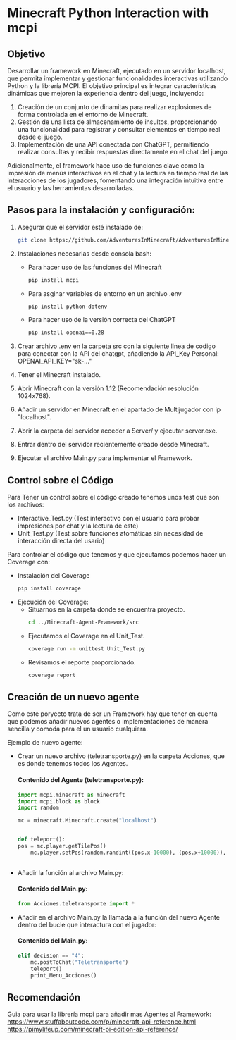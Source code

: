 # Minecraft Python Interaction with mcpi

## Objetivo
Desarrollar un framework en Minecraft, ejecutado en un servidor localhost, que permita implementar y gestionar funcionalidades interactivas utilizando Python y la librería MCPI. El objetivo principal es integrar características dinámicas que mejoren la experiencia dentro del juego, incluyendo:
1.	Creación de un conjunto de dinamitas para realizar explosiones de forma controlada en el entorno de Minecraft.
2.	Gestión de una lista de almacenamiento de insultos, proporcionando una funcionalidad para registrar y consultar elementos en tiempo real desde el juego.
3.	Implementación de una API conectada con ChatGPT, permitiendo realizar consultas y recibir respuestas directamente en el chat del juego.

Adicionalmente, el framework hace uso de funciones clave como la impresión de menús interactivos en el chat y la lectura en tiempo real de las interacciones de los jugadores, fomentando una integración intuitiva entre el usuario y las herramientas desarrolladas.

## Pasos para la instalación y configuración:

1. Asegurar que el servidor esté instalado de:
    ```bash
    git clone https://github.com/AdventuresInMinecraft/AdventuresInMinecraft-PC

2. Instalaciones necesarias desde consola bash: 
    - Para hacer uso de las funciones del Minecraft
        ```bash
        pip install mcpi
    - Para asginar variables de entorno en un archivo .env
        ```bash
        pip install python-dotenv
    - Para hacer uso de la versión correcta del ChatGPT
        ```bash
        pip install openai==0.28

3. Crear archivo .env en la carpeta src con la siguiente linea de codigo para conectar con la API del chatgpt, añadiendo la API_Key Personal:
    OPENAI_API_KEY="sk-..."

4. Tener el Minecraft instalado.
5. Abrir Minecraft con la versión 1.12 (Recomendación resolución 1024x768).
6. Añadir un servidor en Minecraft en el apartado de Multijugador con ip "localhost".
7. Abrir la carpeta del servidor acceder a Server/ y ejecutar server.exe.
8. Entrar dentro del servidor recientemente creado desde Minecraft.
9. Ejecutar el archivo Main.py para implementar el Framework.


## Control sobre el Código

Para Tener un control sobre el código creado tenemos unos test que son los archivos:
- Interactive_Test.py  (Test interactivo con el usuario para probar impresiones por chat y la lectura de este) 
- Unit_Test.py         (Test sobre funciones atomáticas sin necesidad de interacción directa del usario)


Para controlar el código que tenemos y que ejecutamos podemos hacer un Coverage con:
- Instalación del Coverage 
    ```bash
    pip install coverage 
- Ejecución del Coverage:
    - Situarnos en la carpeta donde se encuentra proyecto.
        ```bash
        cd ../Minecraft-Agent-Framework/src
    - Ejecutamos el Coverage en el Unit_Test.
        ```bash
        coverage run -m unittest Unit_Test.py
    - Revisamos el reporte proporcionado.
        ```bash
        coverage report

## Creación de un nuevo agente 

Como este poryecto trata de ser un Framework hay que tener en cuenta que podemos añadir nuevos agentes o implementaciones de manera sencilla
y comoda para el un usuario cualquiera.

Ejemplo de nuevo agente:
- Crear un nuevo archivo (teletransporte.py) en la carpeta Acciones, que es donde tenemos todos los Agentes.
    #### **Contenido del Agente (teletransporte.py):**
    ```python
    import mcpi.minecraft as minecraft
    import mcpi.block as block
    import random

    mc = minecraft.Minecraft.create("localhost")


    def teleport():
    pos = mc.player.getTilePos()
        mc.player.setPos(random.randint((pos.x-10000), (pos.x+10000)), pos.y, random.randint((pos.z-10000), (pos.z+10000)))
        
- Añadir la función al archivo Main.py: 
    #### **Contenido del Main.py:**
    ```python
    from Acciones.teletransporte import *

- Añadir en el archivo Main.py la llamada a la función del nuevo Agente dentro del bucle que interactura con el jugador: 
    #### **Contenido del Main.py:**
    ```python
    elif decision == "4":
        mc.postToChat("Teletransporte")
        teleport()
        print_Menu_Acciones()

## Recomendación

Guia para usar la librería mcpi para añadir mas Agentes al Framework:
https://www.stuffaboutcode.com/p/minecraft-api-reference.html
https://pimylifeup.com/minecraft-pi-edition-api-reference/


